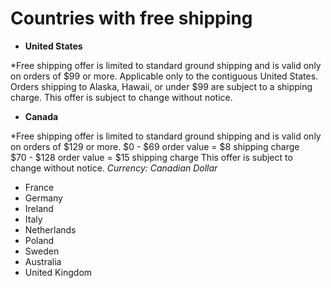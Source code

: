 # Countries with free shipping
- **United States** 

*Free shipping offer is limited to standard ground shipping and is valid only on orders of $99 or more. 
Applicable only to the contiguous United States. Orders shipping to Alaska, Hawaii, or under $99 are subject to a shipping charge. This offer is subject to change without notice.


- **Canada**
  
*Free shipping offer is limited to standard ground shipping and is valid only on orders of $129 or more. 
$0 - $69 order value = $8 shipping charge  
$70 - $128 order value = $15 shipping charge 
This offer is subject to change without notice.
*Currency: Canadian Dollar*


- France
- Germany
- Ireland
- Italy
- Netherlands
- Poland
- Sweden
- Australia
- United Kingdom
